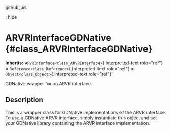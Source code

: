 github\_url

:   hide

ARVRInterfaceGDNative {#class_ARVRInterfaceGDNative}
=====================

**Inherits:** `ARVRInterface<class_ARVRInterface>`{.interpreted-text
role="ref"} **\<** `Reference<class_Reference>`{.interpreted-text
role="ref"} **\<** `Object<class_Object>`{.interpreted-text role="ref"}

GDNative wrapper for an ARVR interface.

Description
-----------

This is a wrapper class for GDNative implementations of the ARVR
interface. To use a GDNative ARVR interface, simply instantiate this
object and set your GDNative library containing the ARVR interface
implementation.
